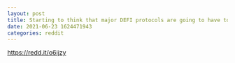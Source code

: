 ```yaml
--- 
layout: post 
title: Starting to think that major DEFI protocols are going to have to decide if they are going to play by the rules that most countries want them to (KYC/AML), or if they are going to flip the middle finger at them. Invest in a compliance layer now or pay the piper later. 
date: 2021-06-23 1624471943 
categories: reddit 
--- 
```

https://redd.it/o6ijzy